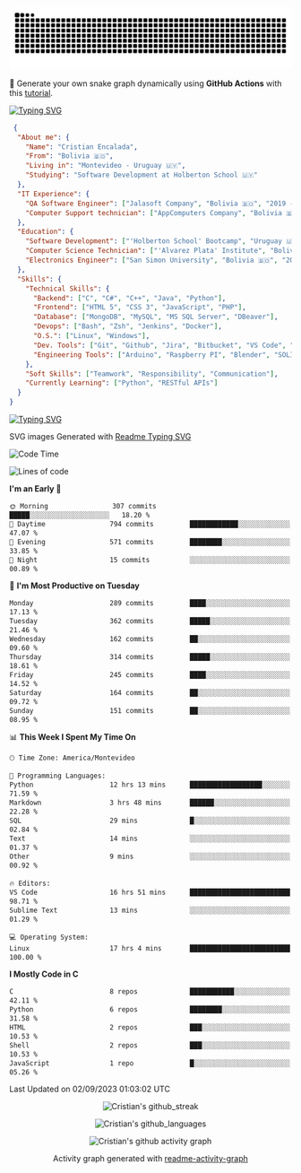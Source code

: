 <!---
<p align="left"> <img src="https://komarev.com/ghpvc/?username=cristian-encalada&label=Profile%20views&color=0e75b6&style=flat" alt="cristian-encalada" /> </p>
--->

<picture>
  <source media="(prefers-color-scheme: dark)" srcset="https://raw.githubusercontent.com/cristian-encalada/cristian-encalada/output/github-contribution-grid-snake-dark.svg">
  <source media="(prefers-color-scheme: light)" srcset="https://raw.githubusercontent.com/cristian-encalada/cristian-encalada/output/github-contribution-grid-snake.svg">
  <img alt="github contribution grid snake animation" src="https://raw.githubusercontent.com/cristian-encalada/cristian-encalada/output/github-contribution-grid-snake.svg">
</picture>

 :snake: Generate your own snake graph dynamically using __GitHub Actions__ with this [tutorial](https://cristian-encalada.github.io/docs/posts/generate-snake-graph-github-actions/).

[![Typing SVG](https://readme-typing-svg.demolab.com?duration=4000&pause=500&color=00FF00&background=000000&vCenter=true&width=435&lines=%5Bcristian%40github%5D%24+echo+Hi!;%5Bcristian%40github%5D%24+whoami)](https://git.io/typing-svg)

```JSON
 {
  "About me": {
    "Name": "Cristian Encalada",
    "From": "Bolivia 🇧🇴",
    "Living in": "Montevideo - Uruguay 🇺🇾",
    "Studying": "Software Development at Holberton School 🇺🇾"
  },
  "IT Experience": {
    "QA Software Engineer": ["Jalasoft Company", "Bolivia 🇧🇴", "2019 - 2021"],
    "Computer Support technician": ["AppComputers Company", "Bolivia 🇧🇴", "2016 - 2018"]
  },
  "Education": {
    "Software Development": ["'Holberton School' Bootcamp", "Uruguay 🇺🇾", "2023 - Now"],
    "Computer Science Technician": ["'Alvarez Plata' Institute", "Bolivia 🇧🇴", "2015 - 2017"],
    "Electronics Engineer": ["San Simon University", "Bolivia 🇧🇴", "2011 - 2016"]
  },
  "Skills": {
    "Technical Skills": {
      "Backend": ["C", "C#", "C++", "Java", "Python"],
      "Frontend": ["HTML 5", "CSS 3", "JavaScript", "PHP"],
      "Database": ["MongoDB", "MySQL", "MS SQL Server", "DBeaver"],
      "Devops": ["Bash", "Zsh", "Jenkins", "Docker"],
      "O.S.": ["Linux", "Windows"],
      "Dev. Tools": ["Git", "Github", "Jira", "Bitbucket", "VS Code", "Sublime Text", "Trello"],
      "Engineering Tools": ["Arduino", "Raspberry PI", "Blender", "SOLIDWORKS", "MATLAB"]
    },
    "Soft Skills": ["Teamwork", "Responsibility", "Communication"],
    "Currently Learning": ["Python", "RESTful APIs"]
  }
}
```

[![Typing SVG](https://readme-typing-svg.demolab.com?font=Fira+Code&duration=4000&pause=501&color=00FF00&background=000000&vCenter=true&width=435&lines=%5Bcristian%40github%5D%24+ls+.%2Fstatistics)](https://git.io/typing-svg)

 SVG images Generated with [Readme Typing SVG](https://readme-typing-svg.demolab.com/demo/)

<!--START_SECTION:waka-->
![Code Time](http://img.shields.io/badge/Code%20Time-123%20hrs%2043%20mins-blue)

![Lines of code](https://img.shields.io/badge/From%20Hello%20World%20I%27ve%20Written-151.1%20thousand%20lines%20of%20code-blue)

**I'm an Early 🐤** 

```text
🌞 Morning                307 commits         █████░░░░░░░░░░░░░░░░░░░░   18.20 % 
🌆 Daytime                794 commits         ████████████░░░░░░░░░░░░░   47.07 % 
🌃 Evening                571 commits         ████████░░░░░░░░░░░░░░░░░   33.85 % 
🌙 Night                  15 commits          ░░░░░░░░░░░░░░░░░░░░░░░░░   00.89 % 
```
📅 **I'm Most Productive on Tuesday** 

```text
Monday                   289 commits         ████░░░░░░░░░░░░░░░░░░░░░   17.13 % 
Tuesday                  362 commits         █████░░░░░░░░░░░░░░░░░░░░   21.46 % 
Wednesday                162 commits         ██░░░░░░░░░░░░░░░░░░░░░░░   09.60 % 
Thursday                 314 commits         █████░░░░░░░░░░░░░░░░░░░░   18.61 % 
Friday                   245 commits         ████░░░░░░░░░░░░░░░░░░░░░   14.52 % 
Saturday                 164 commits         ██░░░░░░░░░░░░░░░░░░░░░░░   09.72 % 
Sunday                   151 commits         ██░░░░░░░░░░░░░░░░░░░░░░░   08.95 % 
```


📊 **This Week I Spent My Time On** 

```text
🕑︎ Time Zone: America/Montevideo

💬 Programming Languages: 
Python                   12 hrs 13 mins      ██████████████████░░░░░░░   71.59 % 
Markdown                 3 hrs 48 mins       ██████░░░░░░░░░░░░░░░░░░░   22.28 % 
SQL                      29 mins             █░░░░░░░░░░░░░░░░░░░░░░░░   02.84 % 
Text                     14 mins             ░░░░░░░░░░░░░░░░░░░░░░░░░   01.37 % 
Other                    9 mins              ░░░░░░░░░░░░░░░░░░░░░░░░░   00.92 % 

🔥 Editors: 
VS Code                  16 hrs 51 mins      █████████████████████████   98.71 % 
Sublime Text             13 mins             ░░░░░░░░░░░░░░░░░░░░░░░░░   01.29 % 

💻 Operating System: 
Linux                    17 hrs 4 mins       █████████████████████████   100.00 % 
```

**I Mostly Code in C** 

```text
C                        8 repos             ███████████░░░░░░░░░░░░░░   42.11 % 
Python                   6 repos             ████████░░░░░░░░░░░░░░░░░   31.58 % 
HTML                     2 repos             ███░░░░░░░░░░░░░░░░░░░░░░   10.53 % 
Shell                    2 repos             ███░░░░░░░░░░░░░░░░░░░░░░   10.53 % 
JavaScript               1 repo              █░░░░░░░░░░░░░░░░░░░░░░░░   05.26 % 
```




 Last Updated on 02/09/2023 01:03:02 UTC
<!--END_SECTION:waka-->

<div align = "center">

![Cristian's github_streak](https://github-readme-streak-stats.herokuapp.com/?user=cristian-encalada&hide_border=true&theme=dark)

![Cristian's github_languages](https://github-readme-stats.vercel.app/api/top-langs?username=cristian-encalada&show_icons=true&hide_border=true&locale=en&layout=compact&theme=dark)

![Cristian's github activity graph](https://github-readme-activity-graph.vercel.app/graph?username=cristian-encalada&theme=github-compact)

Activity graph generated with [readme-activity-graph](https://github.com/Ashutosh00710/github-readme-activity-graph)

</div>